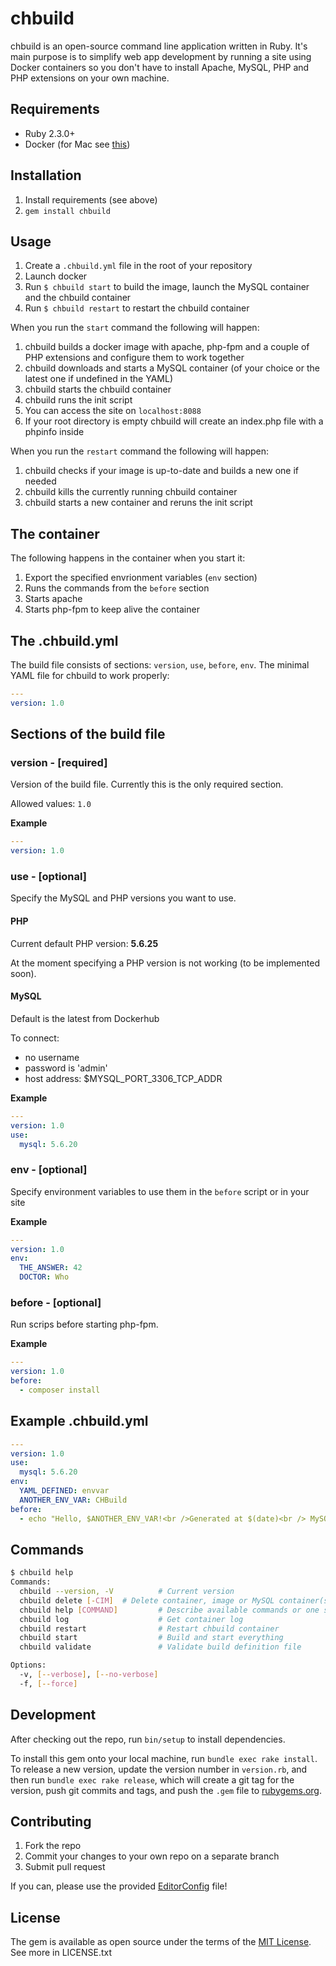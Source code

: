 # chbuild
chbuild is an open-source command line application written in Ruby. It's main purpose is to simplify web app development by running a site using Docker containers so you don't have to install Apache, MySQL, PHP and PHP extensions on your own machine.

## Requirements
* Ruby 2.3.0+
* Docker (for Mac see [this](https://docs.docker.com/engine/installation/mac/#/docker-for-mac))

## Installation
1. Install requirements (see above)
2. `gem install chbuild`

## Usage
1. Create a `.chbuild.yml` file in the root of your repository
2. Launch docker
3. Run `$ chbuild start` to build the image, launch the MySQL container and the chbuild container
4. Run `$ chbuild restart` to restart the chbuild container

When you run the `start` command the following will happen:

1. chbuild builds a docker image with apache, php-fpm and a couple of PHP extensions and configure them to work together
2. chbuild downloads and starts a MySQL container (of your choice or the latest one if undefined in the YAML)
3. chbuild starts the chbuild container
4. chbuild runs the init script
5. You can access the site on `localhost:8088`
6. If your root directory is empty chbuild will create an index.php file with a phpinfo inside

When you run the `restart` command the following will happen:

1. chbuild checks if your image is up-to-date and builds a new one if needed
2. chbuild kills the currently running chbuild container
3. chbuild starts a new container and reruns the init script 

## The container
The following happens in the container when you start it:

1. Export the specified envrionment variables (`env` section)
2. Runs the commands from the `before` section
3. Starts apache
4. Starts php-fpm to keep alive the container

## The .chbuild.yml
The build file consists of sections: `version`, `use`, `before`, `env`.
The minimal YAML file for chbuild to work properly:
```yaml
---
version: 1.0
```

## Sections of the build file
### version - [required]
Version of the build file. Currently this is the only required section. 

Allowed values: `1.0`

**Example**
```yaml
---
version: 1.0
```

### use - [optional]
Specify the MySQL and PHP versions you want to use.

#### PHP
Current default PHP version: **5.6.25**

At the moment specifying a PHP version is not working (to be implemented soon).

#### MySQL 
Default is the latest from Dockerhub

To connect:

* no username
* password is 'admin'
* host address: $MYSQL_PORT_3306_TCP_ADDR

**Example**
```yaml
---
version: 1.0
use:
  mysql: 5.6.20
```

### env - [optional]
Specify environment variables to use them in the `before` script or in your site

**Example**
```yaml
---
version: 1.0
env:
  THE_ANSWER: 42
  DOCTOR: Who
```

### before - [optional]
Run scrips before starting php-fpm.

**Example**
```yaml
---
version: 1.0
before:
  - composer install
```

## Example .chbuild.yml
```yaml
---
version: 1.0
use:
  mysql: 5.6.20
env:
  YAML_DEFINED: envvar
  ANOTHER_ENV_VAR: CHBuild
before:
  - echo "Hello, $ANOTHER_ENV_VAR!<br />Generated at $(date)<br /> MySQL version $MYSQL_ENV_MYSQL_VERSION" > /www/index.php
```

## Commands
```bash
$ chbuild help
Commands:
  chbuild --version, -V          # Current version
  chbuild delete [-CIM]  # Delete container, image or MySQL container(s)
  chbuild help [COMMAND]         # Describe available commands or one specific command
  chbuild log                    # Get container log
  chbuild restart                # Restart chbuild container
  chbuild start                  # Build and start everything
  chbuild validate               # Validate build definition file

Options:
  -v, [--verbose], [--no-verbose]
  -f, [--force]
```

## Development
After checking out the repo, run `bin/setup` to install dependencies.

To install this gem onto your local machine, run `bundle exec rake install`. To release a new version, update the version number in `version.rb`, and then run `bundle exec rake release`, which will create a git tag for the version, push git commits and tags, and push the `.gem` file to [rubygems.org](https://rubygems.org).

## Contributing
1. Fork the repo
2. Commit your changes to your own repo on a separate branch
3. Submit pull request

If you can, please use the provided [EditorConfig](http://editorconfig.org/) file!

## License
The gem is available as open source under the terms of the [MIT License](https://opensource.org/licenses/MIT). See more in LICENSE.txt
